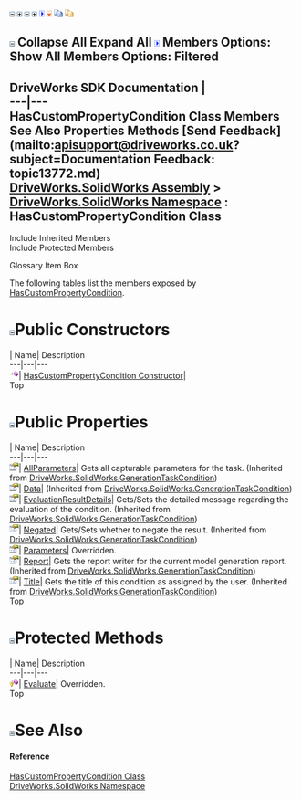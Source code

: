 ![](dotnetimages/collapse.gif) ![](dotnetimages/expand.gif) ![](dotnetimages/collapse.gif) ![](dotnetimages/expand.gif) ![](dotnetimages/drpdown.gif) ![](dotnetimages/drpdown_orange.gif) ![](dotnetimages/copycode.gif) ![](dotnetimages/copycodeHighlight.gif)

![](dotnetimages/collapse.gif) Collapse All Expand All ![](dotnetimages/drpdown.gif) Members Options: Show All  Members Options: Filtered   
---  
DriveWorks SDK Documentation  |   
---|---  
HasCustomPropertyCondition Class Members   
See Also Properties Methods [Send Feedback](mailto:apisupport@driveworks.co.uk?subject=Documentation Feedback: topic13772.md)  
[DriveWorks.SolidWorks Assembly](topic13342.md) > [DriveWorks.SolidWorks Namespace](topic13345.md) : HasCustomPropertyCondition Class  
---  
  
Include Inherited Members    
Include Protected Members  


Glossary Item Box

The following tables list the members exposed by [HasCustomPropertyCondition](topic13772.md).

# ![](dotnetimages/collapse.gif)Public Constructors

| Name| Description  
---|---|---  
![Public Constructor](dotnetimages/publicConstructor.gif)| [HasCustomPropertyCondition Constructor](topic13778.md)|   
Top

# ![](dotnetimages/collapse.gif)Public Properties

| Name| Description  
---|---|---  
![Public Property](dotnetimages/publicProperty.gif)| [AllParameters](topic13714.md)| Gets all capturable parameters for the task. (Inherited from [DriveWorks.SolidWorks.GenerationTaskCondition](topic13707.md))  
![Public Property](dotnetimages/publicProperty.gif)| [Data](topic13715.md)|  (Inherited from [DriveWorks.SolidWorks.GenerationTaskCondition](topic13707.md))  
![Public Property](dotnetimages/publicProperty.gif)| [EvaluationResultDetails](topic13716.md)| Gets/Sets the detailed message regarding the evaluation of the condition. (Inherited from [DriveWorks.SolidWorks.GenerationTaskCondition](topic13707.md))  
![Public Property](dotnetimages/publicProperty.gif)| [Negated](topic13717.md)| Gets/Sets whether to negate the result. (Inherited from [DriveWorks.SolidWorks.GenerationTaskCondition](topic13707.md))  
![Public Property](dotnetimages/publicProperty.gif)| [Parameters](topic13780.md)| Overridden.   
![Public Property](dotnetimages/publicProperty.gif)| [Report](topic13719.md)| Gets the report writer for the current model generation report. (Inherited from [DriveWorks.SolidWorks.GenerationTaskCondition](topic13707.md))  
![Public Property](dotnetimages/publicProperty.gif)| [Title](topic13720.md)| Gets the title of this condition as assigned by the user. (Inherited from [DriveWorks.SolidWorks.GenerationTaskCondition](topic13707.md))  
Top

# ![](dotnetimages/collapse.gif)Protected Methods

| Name| Description  
---|---|---  
![Protected Method](dotnetimages/protectedMethod.gif)| [Evaluate](topic13779.md)| Overridden.   
Top

# ![](dotnetimages/collapse.gif)See Also

#### Reference

[HasCustomPropertyCondition Class](topic13772.md)   
[DriveWorks.SolidWorks Namespace](topic13345.md)


